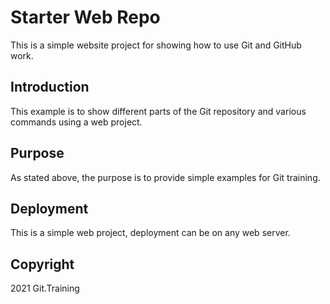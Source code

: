# Starter Web Repo

This is a simple website project for showing how to use Git and GitHub work.

## Introduction

This example is to show different parts of the Git repository and various commands using a web project.
## Purpose

As stated above, the purpose is to provide simple examples for Git training.

## Deployment

This is a simple web project, deployment can be on any web server.

## Copyright
2021 Git.Training